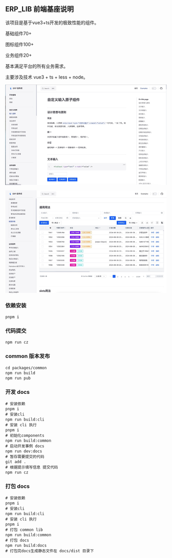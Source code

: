 ## ERP_LIB 前端基座说明
该项目是基于vue3+ts开发的极致性能的组件。

基础组件70+

图标组件100+

业务组件20+

基本满足平台的所有业务需求。

主要涉及技术 vue3 + ts + less + node。

![image](./img/input.jpg)

![image](./img/table.jpg)

### 依赖安装

```shell
pnpm i
```

### 代码提交

```shell
npm run cz
```

### common 版本发布

```shell
cd packages/common
npm run build
npm run pub
```

### 开发 docs

```shell
# 安装依赖
pnpm i
# 安装cli
npm run build:cli
# 安装 cli 执行
pnpm i
# 初始化components
npm run build:common
# 启动开发事例 docs
npm run dev:docs
# 暂存需要提交的代码
git add .
# 根据提示填写信息 提交代码
npm run cz
```

### 打包 docs

```shell
# 安装依赖
pnpm i
# 安装cli
npm run build:cli
# 安装 cli 执行
pnpm i
# 打包 common lib
npm run build:common
# 打包 docs
npm run build:docs
# 打包完docs生成静态文件在 docs/dist 目录下
```
